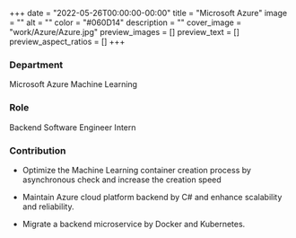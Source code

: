 +++
date = "2022-05-26T00:00:00-00:00"
title = "Microsoft Azure"
image = ""
alt = ""
color = "#060D14"
description = ""
cover_image = "work/Azure/Azure.jpg"
preview_images = []
preview_text = []
preview_aspect_ratios = []
+++

### Department

Microsoft Azure Machine Learning

### Role

 Backend Software Engineer Intern

### Contribution

- Optimize the Machine Learning container creation process by asynchronous check and increase the creation speed

- Maintain Azure cloud platform backend by C\# and enhance scalability and reliability.

- Migrate a backend microservice by Docker and Kubernetes.
